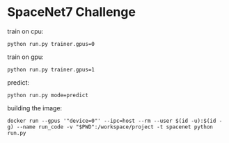 # SpaceNet7 Challenge

train on cpu:

```
python run.py trainer.gpus=0
```

train on gpu:

```
python run.py trainer.gpus=1
```

predict:

```
python run.py mode=predict
```

building the image:
```
docker run --gpus '"device=0"' --ipc=host --rm --user $(id -u):$(id -g) --name run_code -v "$PWD":/workspace/project -t spacenet python run.py
```
